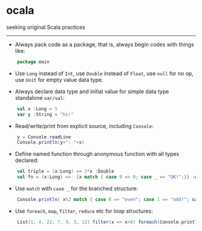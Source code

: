 # ocala
seeking original Scala practices

------

- Always pack code as a package, that is, always begin codes with things like:

```scala
    package main
```

- Use `Long` instead of `Int`, use `Double` instead of `Float`, use `null` for no op, use `Unit` for empty value data type.


- Always declare data type and initial value for simple data type standalone `var/val`:

```scala
    val x :Long = 5
    var y :String = "hi!"
```


- Read/write/print from explicit source, including `Console`:

```scala
    y = Console.readLine
    Console.println(y+": "+x)
```


- Define named function through anonymous function with all types declared:

```scala
    val triple = (x:Long) => 3*x :Double
    val fn = (x:Long) =>  {x match { case 0 => 0; case _ => "OK!";}} :Any
```


- Use `match` with `case _` for the branched structure:

```scala
    Console.println( x%2 match { case 0 => "even"; case 1 => "odd!"; case _ => "WTF!";})
```


- Use `foreach`, `map`, `filter`, `reduce` etc for loop structures:

```scala
    List(1, 4, 22, 7, 9, 3, 12) filter(x => x>8) foreach(Console.println)
```
